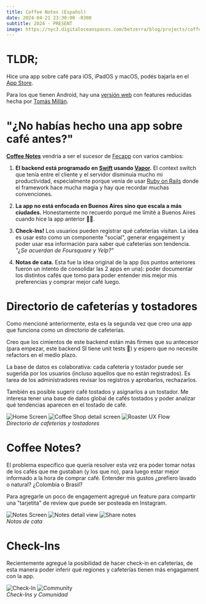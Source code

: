 ```yaml
---
title: Coffee Notes (Español)
date: 2024-04-21 23:30:00 -0300
subtitle: 2024 - PRESENT
image: https://nyc3.digitaloceanspaces.com/betzerra/blog/projects/coffee-notes/coffee-notes-thumbnail.png
---
```


# TLDR;
Hice una app sobre café para iOS, iPadOS y macOS, podés bajarla en el [App Store](https://apps.apple.com/ar/app/coffee-notes-by-fecapp/id6449650317?l=en-GB).

Para los que tienen Android, hay una [versión web](https://www.feca.app) con features reducidas hecha por [Tomás Millán](https://www.tomasm.site).

# "¿No habías hecho una app sobre café antes?"
**[Coffee Notes](https://www.feca.app)** vendría a ser el sucesor de [Fecapp](./fecapp.html) con varios cambios:

1. **El backend está programado en [Swift](https://www.swift.org) usando [Vapor](https://vapor.codes).** El context switch que tenía entre el cliente y el servidor disminuía mucho mi productividad, especialmente porque venía de usar [Ruby on Rails](https://rubyonrails.org) donde el framework hace mucha magia y hay que recordar muchas convenciones.

2. **La app no está enfocada en Buenos Aires sino que escala a más ciudades.** Honestamente no recuerdo porqué me limité a Buenos Aires cuando hice la app anterior 🤦‍♂️.

3. **Check-Ins!** Los usuarios pueden registrar qué cafeterías visitan. La idea es usar esto como un componente "social", generar engagement y poder usar esa información para saber qué cafeterías son tendencia. _"¿Se acuerdan de Foursquare y Yelp?"_

4. **Notas de cata.** Esta fue la idea original de la app (los puntos anteriores fueron un intento de consolidar las 2 apps en una): poder documentar los distintos cafés que tomo para poder entender mis mejor mis preferencias y comprar mejor café luego.

# Directorio de cafeterías y tostadores
Como mencioné anteriormente, esta es la segunda vez que creo una app que funciona como un directorio de cafeterías.

Creo que los cimientos de este backend están más firmes que su antecesor (para empezar, este backend SI tiene unit tests 🤣) y espero que no necesite refactors en el medio plazo.

La base de datos es colaborativa: cada cafetería y tostador puede ser sugerida por los usuarios (incluso aquellos que no están registrados). Es tarea de los administradores revisar los registros y aprobarlos, rechazarlos.

También es posible sugerir café tostados y asignarlos a un tostador. Me interesa tener una base de datos global de cafés tostados y poder analizar qué tendencias aparecen en el tostado de café.

<div class="gallery-box">
  <div class="gallery">
    <img src="https://nyc3.digitaloceanspaces.com/betzerra/blog/projects/coffee-notes/home-low.png" loading="lazy" alt="Home Screen" />
    <img src="https://nyc3.digitaloceanspaces.com/betzerra/blog/projects/coffee-notes/coffee-shop-detail-low.png" loading="lazy" alt="Coffee Shop detail screen" />
    <img src="https://nyc3.digitaloceanspaces.com/betzerra/blog/projects/coffee-notes/roaster-flow.gif" loading="lazy" alt="Roaster UX Flow" />
  </div>
  <em>Directorio de cafeterías y tostadores</em>
</div>

# Coffee Notes?
El problema específico que quería resolver esta vez era poder tomar notas de los cafés que me gustaban (y los que no), para luego estar mejor informado a la hora de comprar café. Entender mis gustos ¿prefiero lavado o natural? ¿Colombia o Brasil?

Para agregarle un poco de engagement agregué un feature para compartir una "tarjetita" de review que puede ser posteada en Instagram.

<div class="gallery-box">
  <div class="gallery">
    <img src="https://nyc3.digitaloceanspaces.com/betzerra/blog/projects/coffee-notes/notes-low.png" loading="lazy" alt="Notes Screen" />
    <img src="https://nyc3.digitaloceanspaces.com/betzerra/blog/projects/coffee-notes/notes-detail-low.png" loading="lazy" alt="Notes detail view" />
    <img src="https://nyc3.digitaloceanspaces.com/betzerra/blog/projects/coffee-notes/notes-share-low.png" loading="lazy" alt="Share notes" />
  </div>
  <em>Notas de cata</em>
</div>

# Check-Ins
Recientemente agregué la posibilidad de hacer check-in en cafeterías, de esta manera poder inferir qué regiones y cafeterías tienen más engagament con la app.

<div class="gallery-box">
  <div class="gallery">
    <img src="https://nyc3.digitaloceanspaces.com/betzerra/blog/projects/coffee-notes/check-in-detail-low.png" loading="lazy" alt="Check-In" />
    <img src="https://nyc3.digitaloceanspaces.com/betzerra/blog/projects/coffee-notes/community-low.png" loading="lazy" alt="Community" />
  </div>
  <em>Check-Ins y Comunidad</em>
</div>

